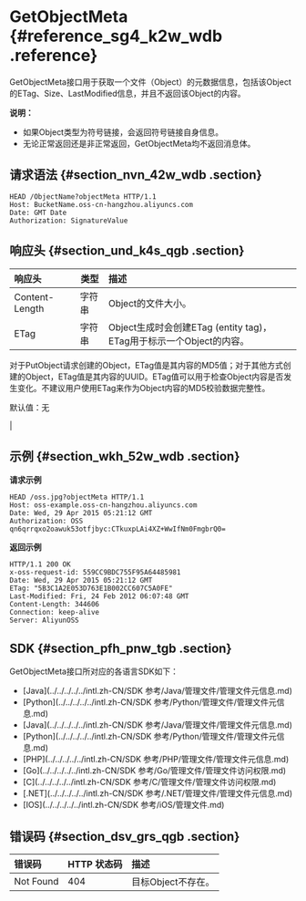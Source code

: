 # GetObjectMeta {#reference_sg4_k2w_wdb .reference}

GetObjectMeta接口用于获取一个文件（Object）的元数据信息，包括该Object的ETag、Size、LastModified信息，并且不返回该Object的内容。

**说明：** 

-   如果Object类型为符号链接，会返回符号链接自身信息。
-   无论正常返回还是非正常返回，GetObjectMeta均不返回消息体。

## 请求语法 {#section_nvn_42w_wdb .section}

```
HEAD /ObjectName?objectMeta HTTP/1.1
Host: BucketName.oss-cn-hangzhou.aliyuncs.com
Date: GMT Date
Authorization: SignatureValue
```

## 响应头 {#section_und_k4s_qgb .section}

|响应头|类型|描述|
|:--|--|:-|
|Content-Length|字符串|Object的文件大小。|
|ETag|字符串| Object生成时会创建ETag \(entity tag\)，ETag用于标示一个Object的内容。

 对于PutObject请求创建的Object，ETag值是其内容的MD5值；对于其他方式创建的Object，ETag值是其内容的UUID。ETag值可以用于检查Object内容是否发生变化。不建议用户使用ETag来作为Object内容的MD5校验数据完整性。

 默认值：无

 |

## 示例 {#section_wkh_52w_wdb .section}

**请求示例**

```
HEAD /oss.jpg?objectMeta HTTP/1.1
Host: oss-example.oss-cn-hangzhou.aliyuncs.com
Date: Wed, 29 Apr 2015 05:21:12 GMT
Authorization: OSS qn6qrrqxo2oawuk53otfjbyc:CTkuxpLAi4XZ+WwIfNm0FmgbrQ0=
```

**返回示例**

```
HTTP/1.1 200 OK
x-oss-request-id: 559CC9BDC755F95A64485981
Date: Wed, 29 Apr 2015 05:21:12 GMT
ETag: "5B3C1A2E053D763E1B002CC607C5A0FE"
Last-Modified: Fri, 24 Feb 2012 06:07:48 GMT
Content-Length: 344606
Connection: keep-alive
Server: AliyunOSS
```

## SDK {#section_pfh_pnw_tgb .section}

GetObjectMeta接口所对应的各语言SDK如下：

-   [Java](../../../../../intl.zh-CN/SDK 参考/Java/管理文件/管理文件元信息.md)
-   [Python](../../../../../intl.zh-CN/SDK 参考/Python/管理文件/管理文件元信息.md)
-   [Java](../../../../../intl.zh-CN/SDK 参考/Java/管理文件/管理文件元信息.md)
-   [Python](../../../../../intl.zh-CN/SDK 参考/Python/管理文件/管理文件元信息.md)
-   [PHP](../../../../../intl.zh-CN/SDK 参考/PHP/管理文件/管理文件元信息.md)
-   [Go](../../../../../intl.zh-CN/SDK 参考/Go/管理文件/管理文件访问权限.md)
-   [C](../../../../../intl.zh-CN/SDK 参考/C/管理文件/管理文件访问权限.md)
-   [.NET](../../../../../intl.zh-CN/SDK 参考/.NET/管理文件/管理文件元信息.md)
-   [IOS](../../../../../intl.zh-CN/SDK 参考/iOS/管理文件.md)

## 错误码 {#section_dsv_grs_qgb .section}

|错误码|HTTP 状态码|描述|
|:--|:-------|:-|
|Not Found|404|目标Object不存在。|

